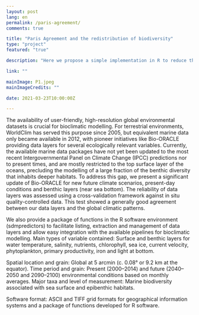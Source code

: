 ```yaml
---
layout: post
lang: en
permalink: /paris-agreement/
comments: true

title: "Paris Agreement and the redistribution of biodiversity"
type: "project"
featured: "true"

description: "Here we propose a simple implementation in R to reduce the negative effect of spatial autocorrelation in Species Distribution Modelling effect of spatial autocorrelation."

link: ""

mainImage: P1.jpeg
mainImageCredits: ""

date: 2021-03-23T10:00:00Z

---
```


The availability of user-friendly, high-resolution global environmental datasets is crucial for bioclimatic modelling. For terrestrial environments, WorldClim has served this purpose since 2005, but equivalent marine data only became available in 2012, with pioneer initiatives like Bio-ORACLE providing data layers for several ecologically relevant variables. Currently, the available marine data packages have not yet been updated to the most recent Intergovernmental Panel on Climate Change (IPCC) predictions nor to present times, and are mostly restricted to the top surface layer of the oceans, precluding the modelling of a large fraction of the benthic diversity that inhabits deeper habitats. To address this gap, we present a significant update of Bio-ORACLE for new future climate scenarios, present-day conditions and benthic layers (near sea bottom). The reliability of data layers was assessed using a cross-validation framework against in situ quality-controlled data. This test showed a generally good agreement between our data layers and the global climatic patterns.

We also provide a package of functions in the R software environment (sdmpredictors) to facilitate listing, extraction and management of data layers and allow easy integration with the available pipelines for bioclimatic modelling. Main types of variable contained: Surface and benthic layers for water temperature, salinity, nutrients, chlorophyll, sea ice, current velocity, phytoplankton, primary productivity, iron and light at bottom.

Spatial location and grain: Global at 5 arcmin (c. 0.08° or 9.2 km at the equator). Time period and grain: Present (2000–2014) and future (2040–2050 and 2090–2100) environmental conditions based on monthly averages. Major taxa and level of measurement: Marine biodiversity associated with sea surface and epibenthic habitats.

Software format: ASCII and TIFF grid formats for geographical information systems and a package of functions developed for R software.
